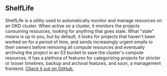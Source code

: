## **ShelfLife**

ShelfLife is a utility used to automatically monitor and manage
resources on an OKD cluster. When active on a cluster, it monitors the
projects consuming resources, looking for anything that goes stale. What
\"stale\" means is up to you, but by default, it looks for projects that
haven\'t been worked on for a period of time, and sends increasingly
urgent emails to their owners before removing all compute resources and
eventually archiving the project in an S3 bucket to save the cluster\'s
compute resources. It has a plethora of features for categorizing
projects for stricter or looser timelines, backup and archival features,
and soon, a management frontend. [Check it out on
GitHub.](https://www.github.com/willnilges/ShelfLife)
